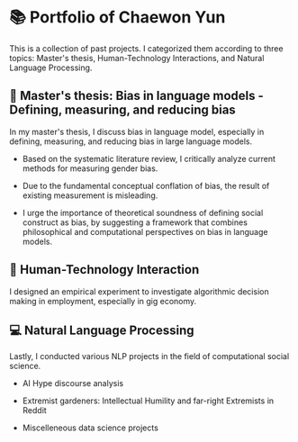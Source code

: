 # :books: Portfolio of Chaewon Yun 
This is a collection of past projects. I categorized them according to three topics: Master's thesis, Human-Technology Interactions, and Natural Language Processing.

## :book: Master's thesis: Bias in language models - Defining, measuring, and reducing bias
In my master's thesis, I discuss bias in language model, especially in defining, measuring, and reducing bias in large language models. 

- Based on the systematic literature review, I critically analyze current methods for measuring gender bias. 

- Due to the fundamental conceptual conflation of bias, the result of existing measurement is misleading. 

- I urge the importance of theoretical soundness of defining social construct as bias, by suggesting a framework that combines philosophical and computational perspectives on bias in language models.

## :robot: Human-Technology Interaction
I designed an empirical experiment to investigate algorithmic decision making in employment, especially in gig economy.

## :computer: Natural Language Processing 
Lastly, I conducted various NLP projects in the field of computational social science.

- AI Hype discourse analysis

- Extremist gardeners: Intellectual Humility and far-right Extremists in Reddit

- Miscelleneous data science projects

